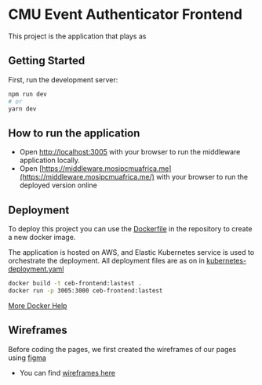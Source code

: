 # CMU Event Authenticator Frontend
This project is the application that plays as  

## Getting Started

First, run the development server:

```bash
npm run dev
# or 
yarn dev
```

## How to run the application
- Open [http://localhost:3005](http://localhost:3005) with your browser to run the middleware application locally.
- Open [https://middleware.mosipcmuafrica.me](https://middleware.mosipcmuafrica.me/) 
with your browser to run the deployed version online

## Deployment
To deploy this project you can use the [Dockerfile](https://github.com/cylab-africa/dhis2-mosip-middleware/blob/main/Dockerfile) in the repository to create a new docker image.

The application is hosted on AWS, and Elastic Kubernetes service is used to orchestrate the deployment. All deployment files are as on in [kubernetes-deployment.yaml](https://github.com/cylab-africa/dhis2-mosip-middleware/blob/main/kubernetes-deployment.yaml)
```bash
docker build -t ceb-frontend:lastest .
docker run -p 3005:3000 ceb-frontend:lastest 
```
[More Docker Help](https://docs.docker.com/build/)

## Wireframes
Before coding the pages, we first created the wireframes of our pages using [figma](https://www.figma.com/best-practices/guide-to-developer-handoff/components-styles-and-documentation/)
- You can find [wireframes here](https://www.figma.com/proto/B6A9J7UMatyxLzAWvwTnuU/MOSIP-Use-case-at-CMU?node-id=2%3A9&starting-point-node-id=2%3A9) 
